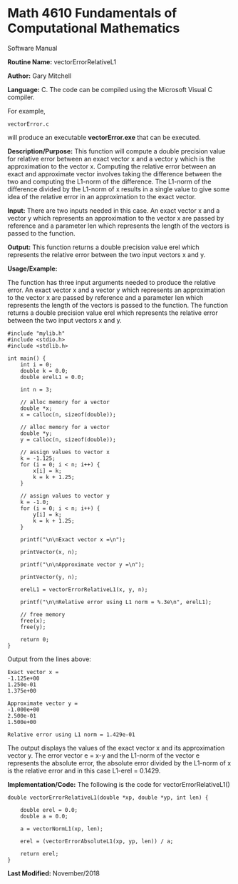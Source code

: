 # Math 4610 Fundamentals of Computational Mathematics
Software Manual

**Routine Name:**           vectorErrorRelativeL1

**Author:** Gary Mitchell

**Language:** C. The code can be compiled using the Microsoft Visual C compiler.

For example,

    vectorError.c

will produce an executable **vectorError.exe** that can be executed.

**Description/Purpose:** This function will compute a double precision value for relative error between an exact vector x and a vector y which is the approximation to the vector x. Computing the relative error between an exact and approximate vector involves taking the difference between the two and computing the L1-norm of the difference. The L1-norm of the difference divided by the L1-norm of x results in a single value to give some idea of the relative error in an approximation to the exact vector.

**Input:** There are two inputs needed in this case. An exact vector x and a vector y which represents an approximation to the vector x are passed by reference and a parameter len which represents the length of the vectors is passed to the function.

**Output:** This function returns a double precision value erel which represents the relative error between the two input vectors x and y.

**Usage/Example:**

The function has three input arguments needed to produce the relative error. An exact vector x and a vector y which represents an approximation to the vector x are passed by reference and a parameter len which represents the length of the vectors is passed to the function. The function returns a double precision value erel which represents the relative error between the two input vectors x and y.

    #include "mylib.h"
    #include <stdio.h>
    #include <stdlib.h>

    int main() {
        int i = 0;
        double k = 0.0;
        double erelL1 = 0.0;

        int n = 3;

        // alloc memory for a vector
        double *x;
        x = calloc(n, sizeof(double));

        // alloc memory for a vector
        double *y;
        y = calloc(n, sizeof(double));

        // assign values to vector x
        k = -1.125;
        for (i = 0; i < n; i++) {
            x[i] = k;
            k = k + 1.25;
        }

        // assign values to vector y
        k = -1.0;
        for (i = 0; i < n; i++) {
            y[i] = k;
            k = k + 1.25;
        }

        printf("\n\nExact vector x =\n");

        printVector(x, n);

        printf("\n\nApproximate vector y =\n");

        printVector(y, n);

        erelL1 = vectorErrorRelativeL1(x, y, n);

        printf("\n\nRelative error using L1 norm = %.3e\n", erelL1);

        // free memory
        free(x);
        free(y);

        return 0;
    }

Output from the lines above:

    Exact vector x =
    -1.125e+00
    1.250e-01
    1.375e+00

    Approximate vector y =
    -1.000e+00
    2.500e-01
    1.500e+00

    Relative error using L1 norm = 1.429e-01

The output displays the values of the exact vector x and its approximation vector y. The error vector e = x-y and the L1-norm of the vector e represents the absolute error, the absolute error divided by the L1-norm of x is the relative error and in this case L1-erel = 0.1429.

**Implementation/Code:** The following is the code for vectorErrorRelativeL1()
    
    double vectorErrorRelativeL1(double *xp, double *yp, int len) {

        double erel = 0.0;
        double a = 0.0;

        a = vectorNormL1(xp, len);

        erel = (vectorErrorAbsoluteL1(xp, yp, len)) / a;

        return erel;
    }

**Last Modified:** November/2018
